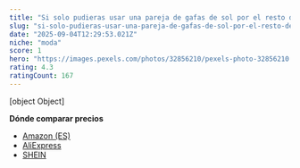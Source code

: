 ```yaml
---
title: "Si solo pudieras usar una pareja de gafas de sol por el resto de tu vida, ¿cuáles serían las elegidas?"
slug: "si-solo-pudieras-usar-una-pareja-de-gafas-de-sol-por-el-resto-de-tu-vida-cuales-"
date: "2025-09-04T12:29:53.021Z"
niche: "moda"
score: 1
hero: "https://images.pexels.com/photos/32856210/pexels-photo-32856210.jpeg?auto=compress&cs=tinysrgb&fit=crop&h=627&w=1200&auto=compress&cs=tinysrgb&w=1024&h=576&fit=crop"
rating: 4.3
ratingCount: 167
---
```


[object Object]

**Dónde comparar precios**
- [Amazon (ES)](https://www.amazon.es/s?k=Si+solo+pudieras+usar+una+pareja+de+gafas+de+sol+por+el+resto+de+tu+vida%2C+%C2%BFcu%C3%A1les+ser%C3%ADan+las+elegidas%3F&language=es_ES&tag=teknovashop25-21)
- [AliExpress](https://es.aliexpress.com/wholesale?SearchText=Si+solo+pudieras+usar+una+pareja+de+gafas+de+sol+por+el+resto+de+tu+vida%2C+%C2%BFcu%C3%A1les+ser%C3%ADan+las+elegidas%3F)
- [SHEIN](https://es.shein.com/pdsearch?keyword=Si+solo+pudieras+usar+una+pareja+de+gafas+de+sol+por+el+resto+de+tu+vida%2C+%C2%BFcu%C3%A1les+ser%C3%ADan+las+elegidas%3F)
